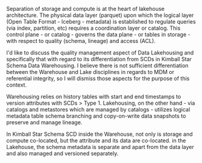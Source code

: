 Separation of storage and compute is at the heart of lakehouse architecture. The physical data layer (parquet) upon which the logical layer (Open Table Format - Iceberg - metadata) is established to regulate queries (via index, partition, etc) requires a coordination layer or catalog. This control plane - or catalog - governs the data plane - or tables in storage - with respect to quality (schema, lineage) and access (ACL). 

I'd like to discuss the quality management aspect of Data Lakehousing and specifically that with regard to its differentiation from SCDs in Kimball Star Schema Data Warehousing. I believe there is not sufficient differentiation between the Warehouse and Lake disciplines in regards to MDM or referential integrity, so I will dismiss those aspects for the purpose of this context. 

Warehousing relies on history tables with start and end timestamps to version attributes with SCDs > Type 1. Lakehousing, on the other hand - via catalogs and metastores which are managed by catalogs - utilizes logical metadata table schema branching and copy-on-write data snapshots to preserve and manage lineage. 

In Kimball Star Schema SCD inside the Warehouse, not only is storage and compute co-located, but the attribute and its data are co-located. in the Lakehouse, the schema metadata is separate and apart from the data layer and also managed and versioned separately.

